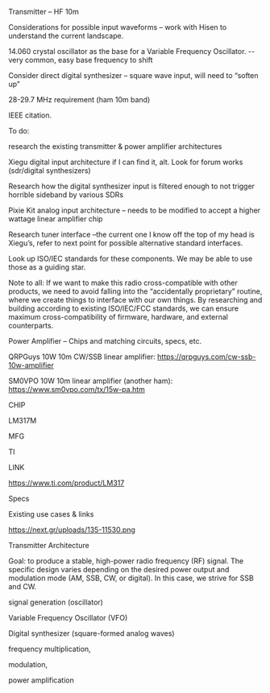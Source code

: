 Transmitter – HF 10m 

Considerations for possible input waveforms – work with Hisen to understand the current landscape. 

14.060 crystal oscillator as the base for a Variable Frequency Oscillator. -- very common, easy base frequency to shift 

Consider direct digital synthesizer – square wave input, will need to “soften up” 

28-29.7 MHz requirement (ham 10m band) 

IEEE citation. 

To do:  

research the existing transmitter & power amplifier architectures 

Xiegu digital input architecture if I can find it, alt. Look for forum works (sdr/digital synthesizers) 

Research how the digital synthesizer input is filtered enough to not trigger horrible sideband by various SDRs 

Pixie Kit analog input architecture – needs to be modified to accept a higher wattage linear amplifier chip 

Research tuner interface –the current one I know off the top of my head is Xiegu’s, refer to next point for possible alternative standard interfaces. 

Look up ISO/IEC standards for these components. We may be able to use those as a guiding star. 

Note to all: If we want to make this radio cross-compatible with other products, we need to avoid falling into the “accidentally proprietary” routine, where we create things to interface with our own things. By researching and building according to existing ISO/IEC/FCC standards, we can ensure maximum cross-compatibility of firmware, hardware, and external counterparts. 

 

 

 

 

 

Power Amplifier – Chips and matching circuits, specs, etc.  

QRPGuys 10W  10m CW/SSB linear amplifier: https://qrpguys.com/cw-ssb-10w-amplifier 

SM0VPO 10W 10m linear amplifier (another ham): https://www.sm0vpo.com/tx/15w-pa.htm 

CHIP 

LM317M 

 

MFG 

TI 

LINK 

https://www.ti.com/product/LM317 

Specs 

 

 

 

Existing use cases & links 

 

https://next.gr/uploads/135-11530.png 

 

Transmitter Architecture 

Goal: to produce a stable, high-power radio frequency (RF) signal. The specific design varies depending on the desired power output and modulation mode (AM, SSB, CW, or digital).  In this case, we strive for SSB and CW. 

 signal generation (oscillator) 

Variable Frequency Oscillator (VFO) 

Digital synthesizer (square-formed analog waves) 

frequency multiplication,  

modulation,  

power amplification